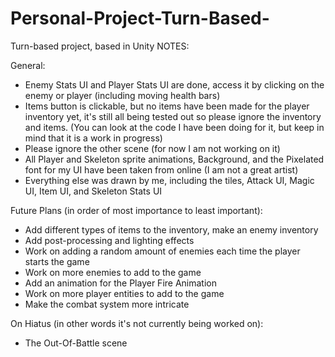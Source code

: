 # Personal-Project-Turn-Based-
Turn-based project, based in Unity
NOTES:

General:
- Enemy Stats UI and Player Stats UI are done, access it by clicking on the enemy or player (including moving health bars)
- Items button is clickable, but no items have been made for the player inventory yet, it's still all being tested out so please ignore the inventory and items. 
(You can look at the code I have been doing for it, but keep in mind that it is a work in progress)
- Please ignore the other scene (for now I am not working on it)
- All Player and Skeleton sprite animations, Background, and the Pixelated font for my UI have been taken from online (I am not a great artist)
- Everything else was drawn by me, including the tiles, Attack UI, Magic UI, Item UI, and Skeleton Stats UI

Future Plans (in order of most importance to least important):
- Add different types of items to the inventory, make an enemy inventory
- Add post-processing and lighting effects
- Work on adding a random amount of enemies each time the player starts the game
- Work on more enemies to add to the game
- Add an animation for the Player Fire Animation
- Work on more player entities to add to the game
- Make the combat system more intricate


On Hiatus (in other words it's not currently being worked on):
- The Out-Of-Battle scene

